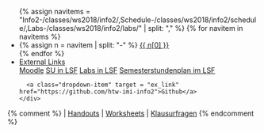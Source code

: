 
<ul class="nav nav-tabs">
{% assign navitems = "Info2-/classes/ws2018/info2/,Schedule-/classes/ws2018/info2/schedule/,Labs-/classes/ws2018/info2/labs/" | split: "," %}
{% for navitem in navitems %}
  <li class="nav-item">
    {% assign n = navitem | split: "-" %}
    <a class="nav-link {% if page.url == n[1] %}active{% endif %}" href="{{ site.baseurl }}{{ n[1] }}">{{ n[0] }}</a>
  </li>
{% endfor %}
<li class="nav-item dropdown">
    <a class="nav-link dropdown-toggle" data-toggle="dropdown" href="#" role="button" aria-haspopup="true" aria-expanded="false">External Links</a>
    <div class="dropdown-menu">
      <a class="dropdown-item" target = "ex_link" href="#">Moodle</a>
      <a class="dropdown-item" target = "ex_link" href="#">SU in LSF</a>
      <a class="dropdown-item" target = "ex_link" href="#">Labs in LSF</a>
      <a class="dropdown-item" target = "ex_link" href="#">Semesterstundenplan im LSF</a>

      <a class="dropdown-item" target = "ex_link" href="https://github.com/htw-imi-info2">Github</a>
    </div>
  </li>
</ul>


{% comment %}
| <a href="{{ site.baseurl }}/classes/ss2017/info2/handouts">Handouts</a>
| <a href="{{ site.baseurl }}/classes/ss2017/info2/worksheets">Worksheets</a>
| <a href="{{ site.baseurl }}/classes/ss2017/info2/klausurfragen">Klausurfragen</a>
{% endcomment %}
